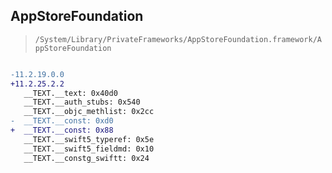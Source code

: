 ## AppStoreFoundation

> `/System/Library/PrivateFrameworks/AppStoreFoundation.framework/AppStoreFoundation`

```diff

-11.2.19.0.0
+11.2.25.2.2
   __TEXT.__text: 0x40d0
   __TEXT.__auth_stubs: 0x540
   __TEXT.__objc_methlist: 0x2cc
-  __TEXT.__const: 0xd0
+  __TEXT.__const: 0x88
   __TEXT.__swift5_typeref: 0x5e
   __TEXT.__swift5_fieldmd: 0x10
   __TEXT.__constg_swiftt: 0x24

```
